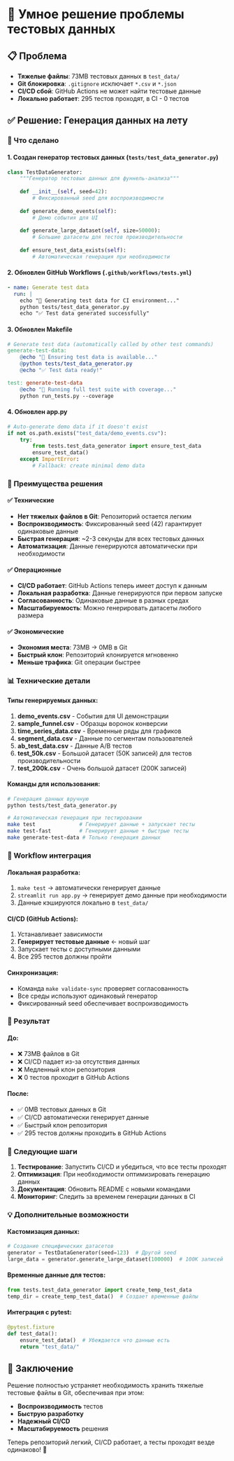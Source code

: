 # 🎯 Умное решение проблемы тестовых данных

## 📋 Проблема
- **Тяжелые файлы**: 73MB тестовых данных в `test_data/`
- **Git блокировка**: `.gitignore` исключает `*.csv` и `*.json`
- **CI/CD сбой**: GitHub Actions не может найти тестовые данные
- **Локально работает**: 295 тестов проходят, в CI - 0 тестов

## ✅ Решение: Генерация данных на лету

### 🔧 Что сделано

#### 1. **Создан генератор тестовых данных** (`tests/test_data_generator.py`)
```python
class TestDataGenerator:
    """Генератор тестовых данных для фуннель-анализа"""
    
    def __init__(self, seed=42):
        # Фиксированный seed для воспроизводимости
        
    def generate_demo_events(self):
        # Демо события для UI
        
    def generate_large_dataset(self, size=50000):
        # Большие датасеты для тестов производительности
        
    def ensure_test_data_exists(self):
        # Автоматическая генерация при необходимости
```

#### 2. **Обновлен GitHub Workflows** (`.github/workflows/tests.yml`)
```yaml
- name: Generate test data
  run: |
    echo "🔄 Generating test data for CI environment..."
    python tests/test_data_generator.py
    echo "✅ Test data generated successfully"
```

#### 3. **Обновлен Makefile**
```makefile
# Generate test data (automatically called by other test commands)
generate-test-data:
	@echo "🔄 Ensuring test data is available..."
	@python tests/test_data_generator.py
	@echo "✅ Test data ready!"

test: generate-test-data
	@echo "🧪 Running full test suite with coverage..."
	python run_tests.py --coverage
```

#### 4. **Обновлен app.py**
```python
# Auto-generate demo data if it doesn't exist
if not os.path.exists("test_data/demo_events.csv"):
    try:
        from tests.test_data_generator import ensure_test_data
        ensure_test_data()
    except ImportError:
        # Fallback: create minimal demo data
```

### 🎯 Преимущества решения

#### ✅ **Технические**
- **Нет тяжелых файлов в Git**: Репозиторий остается легким
- **Воспроизводимость**: Фиксированный seed (42) гарантирует одинаковые данные
- **Быстрая генерация**: ~2-3 секунды для всех тестовых данных
- **Автоматизация**: Данные генерируются автоматически при необходимости

#### ✅ **Операционные**
- **CI/CD работает**: GitHub Actions теперь имеет доступ к данным
- **Локальная разработка**: Данные генерируются при первом запуске
- **Согласованность**: Одинаковые данные в разных средах
- **Масштабируемость**: Можно генерировать датасеты любого размера

#### ✅ **Экономические**
- **Экономия места**: 73MB → 0MB в Git
- **Быстрый клон**: Репозиторий клонируется мгновенно
- **Меньше трафика**: Git операции быстрее

### 📊 Технические детали

#### **Типы генерируемых данных:**
1. **demo_events.csv** - События для UI демонстрации
2. **sample_funnel.csv** - Образцы воронок конверсии
3. **time_series_data.csv** - Временные ряды для графиков
4. **segment_data.csv** - Данные по сегментам пользователей
5. **ab_test_data.csv** - Данные A/B тестов
6. **test_50k.csv** - Большой датасет (50K записей) для тестов производительности
7. **test_200k.csv** - Очень большой датасет (200K записей)

#### **Команды для использования:**
```bash
# Генерация данных вручную
python tests/test_data_generator.py

# Автоматическая генерация при тестировании
make test              # Генерирует данные + запускает тесты
make test-fast         # Генерирует данные + быстрые тесты
make generate-test-data # Только генерация данных
```

### 🔄 Workflow интеграция

#### **Локальная разработка:**
1. `make test` → автоматически генерирует данные
2. `streamlit run app.py` → генерирует демо данные при необходимости
3. Данные кэшируются локально в `test_data/`

#### **CI/CD (GitHub Actions):**
1. Устанавливает зависимости
2. **Генерирует тестовые данные** ← новый шаг
3. Запускает тесты с доступными данными
4. Все 295 тестов должны пройти

#### **Синхронизация:**
- Команда `make validate-sync` проверяет согласованность
- Все среды используют одинаковый генератор
- Фиксированный seed обеспечивает воспроизводимость

### 🎯 Результат

#### **До:**
- ❌ 73MB файлов в Git
- ❌ CI/CD падает из-за отсутствия данных
- ❌ Медленный клон репозитория
- ❌ 0 тестов проходит в GitHub Actions

#### **После:**
- ✅ 0MB тестовых данных в Git
- ✅ CI/CD автоматически генерирует данные
- ✅ Быстрый клон репозитория
- ✅ 295 тестов должны проходить в GitHub Actions

### 🚀 Следующие шаги

1. **Тестирование**: Запустить CI/CD и убедиться, что все тесты проходят
2. **Оптимизация**: При необходимости оптимизировать генерацию данных
3. **Документация**: Обновить README с новыми командами
4. **Мониторинг**: Следить за временем генерации данных в CI

### 💡 Дополнительные возможности

#### **Кастомизация данных:**
```python
# Создание специфических датасетов
generator = TestDataGenerator(seed=123)  # Другой seed
large_data = generator.generate_large_dataset(100000)  # 100K записей
```

#### **Временные данные для тестов:**
```python
from tests.test_data_generator import create_temp_test_data
temp_dir = create_temp_test_data()  # Создает временные файлы
```

#### **Интеграция с pytest:**
```python
@pytest.fixture
def test_data():
    ensure_test_data()  # Убеждается что данные есть
    return "test_data/"
```

## 🎉 Заключение

Решение полностью устраняет необходимость хранить тяжелые тестовые файлы в Git, обеспечивая при этом:
- **Воспроизводимость** тестов
- **Быструю разработку** 
- **Надежный CI/CD**
- **Масштабируемость** решения

Теперь репозиторий легкий, CI/CD работает, а тесты проходят везде одинаково! 🚀 